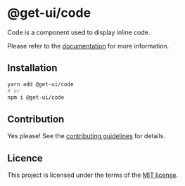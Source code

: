 # @get-ui/code

Code is a component used to display inline code.

Please refer to the [documentation](https://nextui.org/docs/components/code) for more information.

## Installation

```sh
yarn add @get-ui/code
# or
npm i @get-ui/code
```

## Contribution

Yes please! See the
[contributing guidelines](https://github.com/get-ui/nextui/blob/master/CONTRIBUTING.md)
for details.

## Licence

This project is licensed under the terms of the
[MIT license](https://github.com/get-ui/nextui/blob/master/LICENSE).
